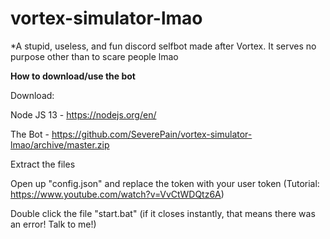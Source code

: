 # vortex-simulator-lmao

*A stupid, useless, and fun discord selfbot made after Vortex. It serves no purpose other than to scare people lmao

**How to download/use the bot**

Download:

Node JS 13 - https://nodejs.org/en/ 

The Bot - https://github.com/SeverePain/vortex-simulator-lmao/archive/master.zip

Extract the files

Open up  "config.json" and replace the token with your user token (Tutorial: https://www.youtube.com/watch?v=VvCtWDQtz6A)

Double click the file "start.bat" (if it closes instantly, that means there was an error! Talk to me!)
